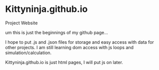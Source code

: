 # Kittyninja.github.io
Project Website

um this is just the beginnings of my github page...

I hope to put .js and .json files for storage and easy access with data for other projects.
I am still learning dom access with js loops and simulation/calculation.

Kittyninja.github.io is just html pages, I will put js on later.
